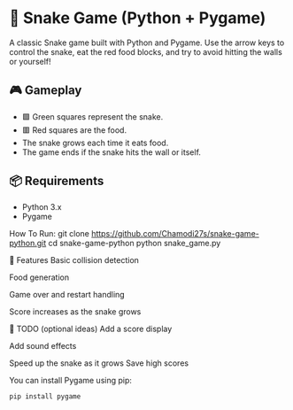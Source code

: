 # 🐍 Snake Game (Python + Pygame)

A classic Snake game built with Python and Pygame. Use the arrow keys to control the snake, eat the red food blocks, and try to avoid hitting the walls or yourself!

## 🎮 Gameplay

- 🟩 Green squares represent the snake.
- 🟥 Red squares are the food.
- The snake grows each time it eats food.
- The game ends if the snake hits the wall or itself.

## 📦 Requirements

- Python 3.x
- Pygame

How To Run:
git clone https://github.com/Chamodi27s/snake-game-python.git
cd snake-game-python
python snake_game.py

🧠 Features
Basic collision detection

Food generation

Game over and restart handling

Score increases as the snake grows

🔧 TODO (optional ideas)
Add a score display

Add sound effects

Speed up the snake as it grows
Save high scores

You can install Pygame using pip:

```bash
pip install pygame




